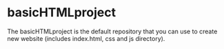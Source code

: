 # basicHTMLproject
The basicHTMLproject is the default repository that you can use to create new website (includes index.html, css and js directory).
